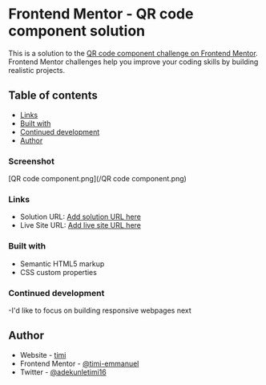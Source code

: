 # Frontend Mentor - QR code component solution

This is a solution to the [QR code component challenge on Frontend Mentor](https://www.frontendmentor.io/challenges/qr-code-component-iux_sIO_H). Frontend Mentor challenges help you improve your coding skills by building realistic projects. 

## Table of contents
  - [Links](#links)
  - [Built with](#built-with) 
  - [Continued development](#continued-development)
  - [Author](#author)

### Screenshot

[QR code component.png](/QR code component.png)
 
### Links

- Solution URL: [Add solution URL here](https://github.com/timi-emmanuel/first-repository)
- Live Site URL: [Add live site URL here](https://timi-emmanuel.github.io/first-repository/)

### Built with

- Semantic HTML5 markup
- CSS custom properties
### Continued development
-I'd like to focus on building responsive webpages next

## Author

- Website - [timi](https://www.your-site.com)
- Frontend Mentor - [@timi-emmanuel](https://www.frontendmentor.io/profile/timi-emmanuel)
- Twitter - [@adekunletimi16](https://www.twitter.com/adekunletimi16)


